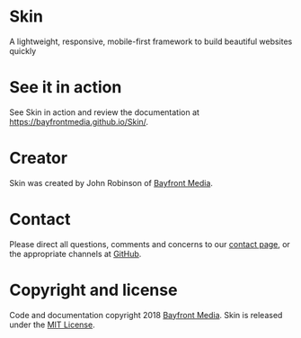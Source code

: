 # Skin
A lightweight, responsive, mobile-first framework to build beautiful websites quickly

# See it in action
See Skin in action and review the documentation at <https://bayfrontmedia.github.io/Skin/>.

# Creator
Skin was created by John Robinson of [Bayfront Media](https://www.bayfrontmedia.com).

# Contact
Please direct all questions, comments and concerns to our [contact page](https://www.bayfrontmedia.com/contact/), or the appropriate channels at [GitHub](https://github.com/BayfrontMedia/).

# Copyright and license

Code and documentation copyright 2018 [Bayfront Media](https://www.bayfrontmedia.com). Skin is released under the [MIT License](https://github.com/twbs/bootstrap/blob/master/LICENSE).
